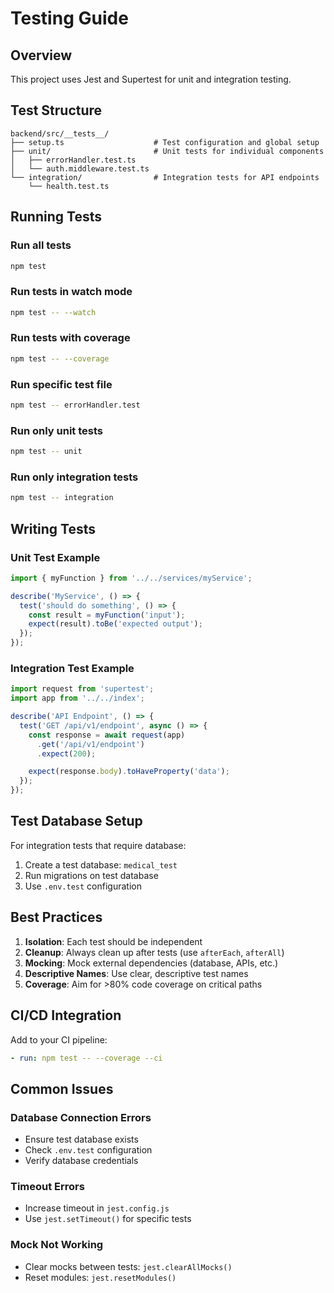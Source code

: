 # Testing Guide

## Overview
This project uses Jest and Supertest for unit and integration testing.

## Test Structure
```
backend/src/__tests__/
├── setup.ts                    # Test configuration and global setup
├── unit/                       # Unit tests for individual components
│   ├── errorHandler.test.ts
│   └── auth.middleware.test.ts
└── integration/                # Integration tests for API endpoints
    └── health.test.ts
```

## Running Tests

### Run all tests
```bash
npm test
```

### Run tests in watch mode
```bash
npm test -- --watch
```

### Run tests with coverage
```bash
npm test -- --coverage
```

### Run specific test file
```bash
npm test -- errorHandler.test
```

### Run only unit tests
```bash
npm test -- unit
```

### Run only integration tests
```bash
npm test -- integration
```

## Writing Tests

### Unit Test Example
```typescript
import { myFunction } from '../../services/myService';

describe('MyService', () => {
  test('should do something', () => {
    const result = myFunction('input');
    expect(result).toBe('expected output');
  });
});
```

### Integration Test Example
```typescript
import request from 'supertest';
import app from '../../index';

describe('API Endpoint', () => {
  test('GET /api/v1/endpoint', async () => {
    const response = await request(app)
      .get('/api/v1/endpoint')
      .expect(200);

    expect(response.body).toHaveProperty('data');
  });
});
```

## Test Database Setup

For integration tests that require database:
1. Create a test database: `medical_test`
2. Run migrations on test database
3. Use `.env.test` configuration

## Best Practices

1. **Isolation**: Each test should be independent
2. **Cleanup**: Always clean up after tests (use `afterEach`, `afterAll`)
3. **Mocking**: Mock external dependencies (database, APIs, etc.)
4. **Descriptive Names**: Use clear, descriptive test names
5. **Coverage**: Aim for >80% code coverage on critical paths

## CI/CD Integration

Add to your CI pipeline:
```yaml
- run: npm test -- --coverage --ci
```

## Common Issues

### Database Connection Errors
- Ensure test database exists
- Check `.env.test` configuration
- Verify database credentials

### Timeout Errors
- Increase timeout in `jest.config.js`
- Use `jest.setTimeout()` for specific tests

### Mock Not Working
- Clear mocks between tests: `jest.clearAllMocks()`
- Reset modules: `jest.resetModules()`
